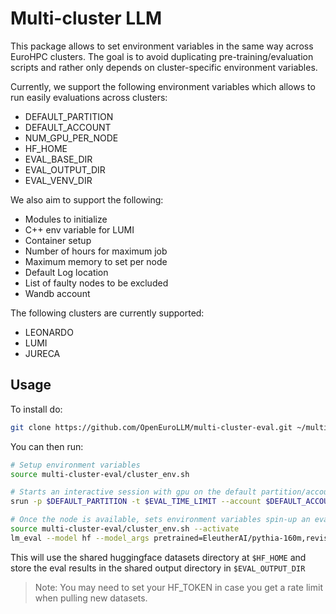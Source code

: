 # Multi-cluster LLM

This package allows to set environment variables in the same way across EuroHPC clusters.
The goal is to avoid duplicating pre-training/evaluation scripts and rather only depends on cluster-specific environment variables.

Currently, we support the following environment variables which allows to run easily evaluations across clusters:
* DEFAULT_PARTITION
* DEFAULT_ACCOUNT
* NUM_GPU_PER_NODE
* HF_HOME
* EVAL_BASE_DIR
* EVAL_OUTPUT_DIR
* EVAL_VENV_DIR

We also aim to support the following:
* Modules to initialize
* C++ env variable for LUMI
* Container setup
* Number of hours for maximum job
* Maximum memory to set per node
* Default Log location
* List of faulty nodes to be excluded
* Wandb account


The following clusters are currently supported:
- LEONARDO
- LUMI
- JURECA

## Usage


To install do:
```bash
git clone https://github.com/OpenEuroLLM/multi-cluster-eval.git ~/multi-cluster-eval
```

You can then run:

```bash
# Setup environment variables
source multi-cluster-eval/cluster_env.sh

# Starts an interactive session with gpu on the default partition/account for the cluster
srun -p $DEFAULT_PARTITION -t $EVAL_TIME_LIMIT --account $DEFAULT_ACCOUNT --gres="gpu:$NUM_GPU_PER_NODE" --pty /bin/bash

# Once the node is available, sets environment variables spin-up an evaluation
source multi-cluster-eval/cluster_env.sh --activate
lm_eval --model hf --model_args pretrained=EleutherAI/pythia-160m,revision=step100000,dtype="float," --tasks mmlu --output_path $EVAL_OUTPUT_DIR
```

This will use the shared huggingface datasets directory at `$HF_HOME` and store the eval results in the shared output directory in `$EVAL_OUTPUT_DIR`

> Note: You may need to set your HF_TOKEN in case you get a rate limit when pulling new datasets.